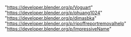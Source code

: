 "https://developer.blender.org/p/Voguart"
"https://developer.blender.org/p/phuang1024"
"https://developer.blender.org/p/dimasbka"
"https://developer.blender.org/p/ripoffreportremovalhelp"
"https://developer.blender.org/p/ImpressiveName"
